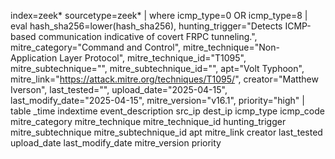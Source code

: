 index=zeek* sourcetype=zeek*
| where icmp_type=0 OR icmp_type=8
| eval hash_sha256=lower(hash_sha256),
    hunting_trigger="Detects ICMP-based communication indicative of covert FRPC tunneling.",
    mitre_category="Command and Control",
    mitre_technique="Non-Application Layer Protocol",
    mitre_technique_id="T1095",
    mitre_subtechnique="",
    mitre_subtechnique_id="",
    apt="Volt Typhoon",
    mitre_link="https://attack.mitre.org/techniques/T1095/",
    creator="Matthew Iverson",
    last_tested="",
    upload_date="2025-04-15",
    last_modify_date="2025-04-15",
    mitre_version="v16.1",
    priority="high"
| table _time indextime event_description src_ip dest_ip icmp_type icmp_code mitre_category mitre_technique mitre_technique_id hunting_trigger mitre_subtechnique mitre_subtechnique_id apt mitre_link creator last_tested upload_date last_modify_date mitre_version priority